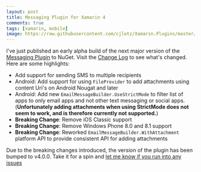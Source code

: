 ```yaml
---
layout: post
title: Messaging Plugin for Xamarin 4
comments: true
tags: [xamarin, mobile]
image: https://raw.githubusercontent.com/cjlotz/Xamarin.Plugins/master/Messaging/Plugin.Messaging.png
---
```


I've just published an early alpha build of the next major version of the [Messaging Plugin](https://github.com/cjlotz/Xamarin.Plugins) to NuGet.  Visit the [Change Log](https://github.com/cjlotz/Xamarin.Plugins/blob/master/Messaging/ChangeLog.md) to see what's changed.  Here are some highlights:
- Add support for sending SMS to multiple recipients
- Android: Add support for using `FileProvider` to add attachments using content Uri's on Android Nougat and later
- Android: Add new `EmailMessageBuilder.UseStrictMode` to filter list of apps to only email apps and not other text messaging or social apps. (**Unfortunately adding attachments when using StrictMode does not seem to work, and is therefore currently not supported.**)
- **Breaking Change**: Remove iOS Classic support
- **Breaking Change**: Remove Windows Phone 8.0 and 8.1 support
- **Breaking Change**: Reworked `EmailMessageBuilder.WithAttachment` platform API to provide consistent API for adding attachments

Due to the breaking changes introduced, the version of the plugin has been bumped to v4.0.0.  Take it for a spin and [let me know if you run into any issues](https://github.com/cjlotz/Xamarin.Plugins/issues)